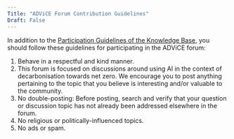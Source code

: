 ```yaml
---
Title: "ADViCE Forum Contribution Guidelines"
Draft: False
---
```

In addition to the [Participation Guidelines of the Knowledge Base](https://alan-turing-institute.github.io/ADViCE/community-guidelines/), you should follow these guidelines for participating in the ADViCE forum:
1. Behave in a respectful and kind manner.
2. This forum is focused on discussions around using AI in the context of decarbonisation towards net zero. We encourage you to post anything pertaining to the topic that you believe is interesting and/or valuable to the community.
3. No double-posting: Before posting, search and verify that your question or discussion topic has not already been addressed elsewhere in the forum.
4. No religious or politically-influenced topics.
5. No ads or spam.
